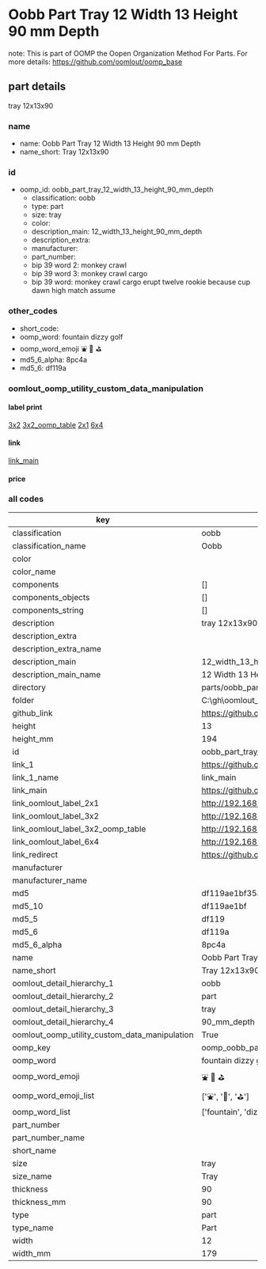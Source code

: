 # Oobb Part Tray 12 Width 13 Height 90 mm Depth  

note: This is part of OOMP the Oopen Organization Method For Parts. For more details: https://github.com/oomlout/oomp_base

##  part details
  



tray 12x13x90



### name
* name: Oobb Part Tray 12 Width 13 Height 90 mm Depth
* name_short: Tray 12x13x90 
### id
* oomp_id: oobb_part_tray_12_width_13_height_90_mm_depth
  * classification: oobb
  * type: part
  * size: tray
  * color: 
  * description_main: 12_width_13_height_90_mm_depth
  * description_extra: 
  * manufacturer: 
  * part_number: 
  * bip 39 word 2: monkey crawl
  * bip 39 word 3: monkey crawl cargo
  * bip 39 word: monkey crawl cargo erupt twelve rookie because cup dawn high match assume

### other_codes
* short_code: 
* oomp_word: fountain dizzy golf
* oomp_word_emoji :fountain: :dizzy: :golf:
* md5_6_alpha: 8pc4a
* md5_6: df119a






### oomlout_oomp_utility_custom_data_manipulation
#### label print
[3x2](http://192.168.1.245:1112/?label=oomp%208pc4a)
[3x2_oomp_table](http://192.168.1.108:1112/?label=oomp%208pc4a)
[2x1](http://192.168.1.242:1112/?label=oomp%208pc4a)
[6x4](http://192.168.1.55:1112/?label=oomp%208pc4a)    

#### link

[link_main](https://github.com/oomlout/oomlout_oobb_version_4_generated_parts/tree/main/navigation_oomp/oobb/part/tray/12_width_13_height_90_mm_depth/part)                              

#### price







### all codes 
| key | value |  
| --- | --- |  
| classification | oobb |  
| classification_name | Oobb |  
| color |  |  
| color_name |  |  
| components | [] |  
| components_objects | [] |  
| components_string | [] |  
| description | tray 12x13x90 |  
| description_extra |  |  
| description_extra_name |  |  
| description_main | 12_width_13_height_90_mm_depth |  
| description_main_name | 12 Width 13 Height 90 mm Depth |  
| directory | parts/oobb_part_tray_12_width_13_height_90_mm_depth |  
| folder | C:\gh\oomlout_oobb_version_4_generated_parts\parts\oobb_part_tray_12_width_13_height_90_mm_depth |  
| github_link | https://github.com/oomlout/oomlout_oomp_part_src/tree/main/parts/oobb_part_tray_12_width_13_height_90_mm_depth |  
| height | 13 |  
| height_mm | 194 |  
| id | oobb_part_tray_12_width_13_height_90_mm_depth |  
| link_1 | https://github.com/oomlout/oomlout_oobb_version_4_generated_parts/tree/main/navigation_oomp/oobb/part/tray/12_width_13_height_90_mm_depth/part |  
| link_1_name | link_main |  
| link_main | https://github.com/oomlout/oomlout_oobb_version_4_generated_parts/tree/main/navigation_oomp/oobb/part/tray/12_width_13_height_90_mm_depth/part |  
| link_oomlout_label_2x1 | http://192.168.1.242:1112/?label=oomp%208pc4a |  
| link_oomlout_label_3x2 | http://192.168.1.245:1112/?label=oomp%208pc4a |  
| link_oomlout_label_3x2_oomp_table | http://192.168.1.108:1112/?label=oomp%208pc4a |  
| link_oomlout_label_6x4 | http://192.168.1.55:1112/?label=oomp%208pc4a |  
| link_redirect | https://github.com/oomlout/oomlout_oobb_version_4_generated_parts/tree/main/parts/oobb_tray_12_13_90 |  
| manufacturer |  |  
| manufacturer_name |  |  
| md5 | df119ae1bf35a27aef7584ce454cac79 |  
| md5_10 | df119ae1bf |  
| md5_5 | df119 |  
| md5_6 | df119a |  
| md5_6_alpha | 8pc4a |  
| name | Oobb Part Tray 12 Width 13 Height 90 mm Depth |  
| name_short | Tray 12x13x90  |  
| oomlout_detail_hierarchy_1 | oobb |  
| oomlout_detail_hierarchy_2 | part |  
| oomlout_detail_hierarchy_3 | tray |  
| oomlout_detail_hierarchy_4 | 90_mm_depth |  
| oomlout_oomp_utility_custom_data_manipulation | True |  
| oomp_key | oomp_oobb_part_tray_12_width_13_height_90_mm_depth |  
| oomp_word | fountain dizzy golf |  
| oomp_word_emoji | :fountain: :dizzy: :golf: |  
| oomp_word_emoji_list | [':fountain:', ':dizzy:', ':golf:'] |  
| oomp_word_list | ['fountain', 'dizzy', 'golf'] |  
| part_number |  |  
| part_number_name |  |  
| short_name |  |  
| size | tray |  
| size_name | Tray |  
| thickness | 90 |  
| thickness_mm | 90 |  
| type | part |  
| type_name | Part |  
| width | 12 |  
| width_mm | 179 |  
